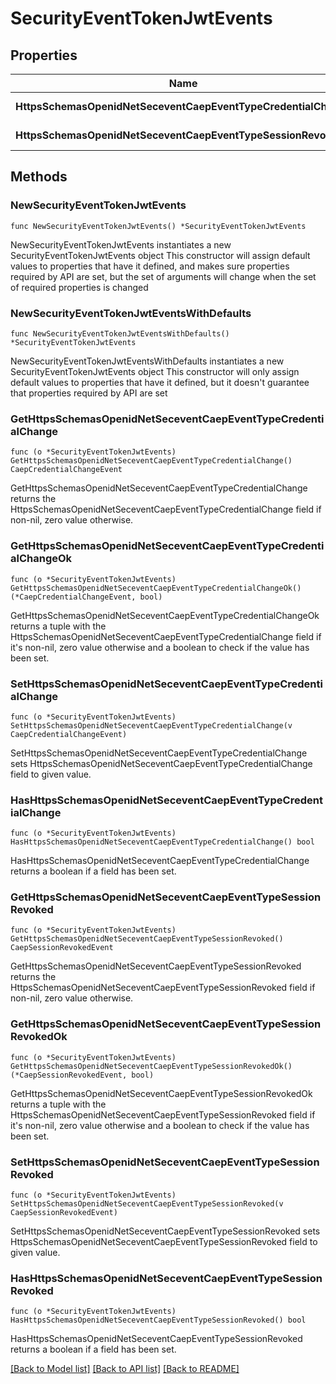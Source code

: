 # SecurityEventTokenJwtEvents

## Properties

Name | Type | Description | Notes
------------ | ------------- | ------------- | -------------
**HttpsSchemasOpenidNetSeceventCaepEventTypeCredentialChange** | Pointer to [**CaepCredentialChangeEvent**](CaepCredentialChangeEvent.md) |  | [optional] 
**HttpsSchemasOpenidNetSeceventCaepEventTypeSessionRevoked** | Pointer to [**CaepSessionRevokedEvent**](CaepSessionRevokedEvent.md) |  | [optional] 

## Methods

### NewSecurityEventTokenJwtEvents

`func NewSecurityEventTokenJwtEvents() *SecurityEventTokenJwtEvents`

NewSecurityEventTokenJwtEvents instantiates a new SecurityEventTokenJwtEvents object
This constructor will assign default values to properties that have it defined,
and makes sure properties required by API are set, but the set of arguments
will change when the set of required properties is changed

### NewSecurityEventTokenJwtEventsWithDefaults

`func NewSecurityEventTokenJwtEventsWithDefaults() *SecurityEventTokenJwtEvents`

NewSecurityEventTokenJwtEventsWithDefaults instantiates a new SecurityEventTokenJwtEvents object
This constructor will only assign default values to properties that have it defined,
but it doesn't guarantee that properties required by API are set

### GetHttpsSchemasOpenidNetSeceventCaepEventTypeCredentialChange

`func (o *SecurityEventTokenJwtEvents) GetHttpsSchemasOpenidNetSeceventCaepEventTypeCredentialChange() CaepCredentialChangeEvent`

GetHttpsSchemasOpenidNetSeceventCaepEventTypeCredentialChange returns the HttpsSchemasOpenidNetSeceventCaepEventTypeCredentialChange field if non-nil, zero value otherwise.

### GetHttpsSchemasOpenidNetSeceventCaepEventTypeCredentialChangeOk

`func (o *SecurityEventTokenJwtEvents) GetHttpsSchemasOpenidNetSeceventCaepEventTypeCredentialChangeOk() (*CaepCredentialChangeEvent, bool)`

GetHttpsSchemasOpenidNetSeceventCaepEventTypeCredentialChangeOk returns a tuple with the HttpsSchemasOpenidNetSeceventCaepEventTypeCredentialChange field if it's non-nil, zero value otherwise
and a boolean to check if the value has been set.

### SetHttpsSchemasOpenidNetSeceventCaepEventTypeCredentialChange

`func (o *SecurityEventTokenJwtEvents) SetHttpsSchemasOpenidNetSeceventCaepEventTypeCredentialChange(v CaepCredentialChangeEvent)`

SetHttpsSchemasOpenidNetSeceventCaepEventTypeCredentialChange sets HttpsSchemasOpenidNetSeceventCaepEventTypeCredentialChange field to given value.

### HasHttpsSchemasOpenidNetSeceventCaepEventTypeCredentialChange

`func (o *SecurityEventTokenJwtEvents) HasHttpsSchemasOpenidNetSeceventCaepEventTypeCredentialChange() bool`

HasHttpsSchemasOpenidNetSeceventCaepEventTypeCredentialChange returns a boolean if a field has been set.

### GetHttpsSchemasOpenidNetSeceventCaepEventTypeSessionRevoked

`func (o *SecurityEventTokenJwtEvents) GetHttpsSchemasOpenidNetSeceventCaepEventTypeSessionRevoked() CaepSessionRevokedEvent`

GetHttpsSchemasOpenidNetSeceventCaepEventTypeSessionRevoked returns the HttpsSchemasOpenidNetSeceventCaepEventTypeSessionRevoked field if non-nil, zero value otherwise.

### GetHttpsSchemasOpenidNetSeceventCaepEventTypeSessionRevokedOk

`func (o *SecurityEventTokenJwtEvents) GetHttpsSchemasOpenidNetSeceventCaepEventTypeSessionRevokedOk() (*CaepSessionRevokedEvent, bool)`

GetHttpsSchemasOpenidNetSeceventCaepEventTypeSessionRevokedOk returns a tuple with the HttpsSchemasOpenidNetSeceventCaepEventTypeSessionRevoked field if it's non-nil, zero value otherwise
and a boolean to check if the value has been set.

### SetHttpsSchemasOpenidNetSeceventCaepEventTypeSessionRevoked

`func (o *SecurityEventTokenJwtEvents) SetHttpsSchemasOpenidNetSeceventCaepEventTypeSessionRevoked(v CaepSessionRevokedEvent)`

SetHttpsSchemasOpenidNetSeceventCaepEventTypeSessionRevoked sets HttpsSchemasOpenidNetSeceventCaepEventTypeSessionRevoked field to given value.

### HasHttpsSchemasOpenidNetSeceventCaepEventTypeSessionRevoked

`func (o *SecurityEventTokenJwtEvents) HasHttpsSchemasOpenidNetSeceventCaepEventTypeSessionRevoked() bool`

HasHttpsSchemasOpenidNetSeceventCaepEventTypeSessionRevoked returns a boolean if a field has been set.


[[Back to Model list]](../README.md#documentation-for-models) [[Back to API list]](../README.md#documentation-for-api-endpoints) [[Back to README]](../README.md)


